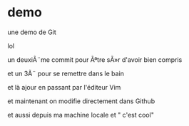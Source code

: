 # demo
une demo de Git

lol

un deuxiÃ¨me commit pour Ãªtre sÃ»r d'avoir bien compris

et un 3Ã¨ pour se remettre dans le bain

et là ajour en passant par l'éditeur Vim

et maintenant on modifie directement dans Github

et aussi depuis ma machine locale et " c'est cool"
